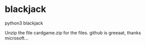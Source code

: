 # blackjack
python3 blackjack

Unzip the file cardgame.zip for the files. github is greeaat, thanks microsoft...
